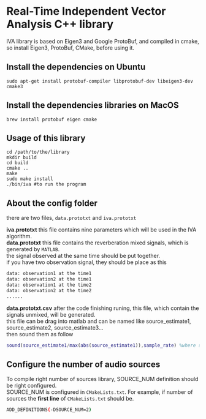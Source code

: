 Real-Time Independent Vector Analysis C++ library
===
IVA library is based on Eigen3 and Google ProtoBuf, and compiled in cmake, so install Eigen3, ProtoBuf, CMake, before using it.<br>

Install the dependencies on Ubuntu
----
```shell
sudo apt-get install protobuf-compiler libprotobuf-dev libeigen3-dev cmake3
```


Install the dependencies libraries on MacOS
----
```shell
brew install protobuf eigen cmake
```


Usage of this library
----
```shell
cd /path/to/the/library
mkdir build
cd build
cmake ..
make
sudo make install
./bin/iva #to run the program
```
About the config folder
------
there are two files, `data.prototxt` and `iva.prototxt`<br>

**iva.prototxt**
this file contains nine parameters which will be used in the IVA algorithm. <br>
**data.prototxt**
this file contains the reverberation mixed signals, which is generated by `MATLAB`.<br>
the signal observed at the same time should be put together.<br>
if you have two observation signal, they should be place as this
```bash
data: observation1 at the time1
data: observation2 at the time1
data: observation1 at the time2
data: observation2 at the time2
......
```
**data.prototxt.csv**
after the code finishing runing, this file, which contain the signals unmixed, will be generated.<br>
this file can be drag into matlab and can be named like source_estimate1, source_estimate2, source_estimate3...<br>
then sound them as follow

```matlab
sound(source_estimate1/max(abs(source_estimate1)),sample_rate) %where sample_rate is the sample rate of the source signal.
```

Configure the number of audio sources
------
To compile right number of sources library, SOURCE_NUM definition should be right configured.<br>
SOURCE_NUM is configured in `CMakeLists.txt`.
For example, if number of sources the **first line** of `CMakeLists.txt` should be.
```bash
ADD_DEFINITIONS(-DSOURCE_NUM=2)
```



